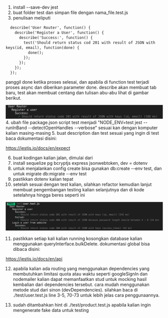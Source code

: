 1. install --save-dev jest
2. buat folder test dan simpan file dengan nama_file.test.js
3. penulisan meliputi
```
  describe('User Router', function() {
    describe('Register a User', function() {
      describe('Success:', function() {
        test('Should return status cod 201 with result of JSON with keys(id, email), function(done) {
          done();
        });
      });
    });
  });
```
panggil done ketika proses selesai, dan apabila di function test terjadi proses async dan diberikan parameter done. describe akan membuat tab baru, test akan membuat centang dan tulisan abu-abu lihat di gambar berikut.


![alt text](./resources/1.png)
4. ubah file package.json script test menjadi "NODE_ENV=test jest --runInBand --detectOpenHandles --verbose" sesuai kan dengan komputer kalian masing-masing
5. buat description dan test sesuai yang ingin di test baca dokumentasi disini:

https://jestjs.io/docs/en/expect

6. buat kodingan kalian jalan, dimulai dari
7. install sequelize pg bcryptjs express jsonwebtoken, dev = dotenv
8. untuk menjalankan config create bisa gunakan db:create --env test, dan untuk migrate db:migrate --env test
9. pastikkan dotenv kalian tepat
10. setelah sesuai dengan test kalian, silahkan refactor kemudian lanjut membuat pengembangan testing kalian selanjutnya dan di kode setelahnya hingga beres seperti ini

![alt text](./resources/2.png)

11. pastikkan setiap kali kalian running kosongkan database kalian menggunakan queryInterface.bulkDelete. dokumentasi global bisa dibaca disini:

https://jestjs.io/docs/en/api

12. apabila kalian ada routing yang menggunakan dependencies yang membutuhkan limitasi quota atau waktu seperti googleSignIn dan nodemailer kalian dapat memanfaatkan stud untuk mocking hasil kembalian dari dependencies tersebut. cara mudah menggunakan metode stud dari sinon (devDependencies). silahkan baca di ./test/user.test.js line 3-5, 70-73 untuk lebih jelas cara penggunaannya.

13. sudah ditambahkan hint di ./test/product.test.js apabila kalian ingin mengenerate fake data untuk testing